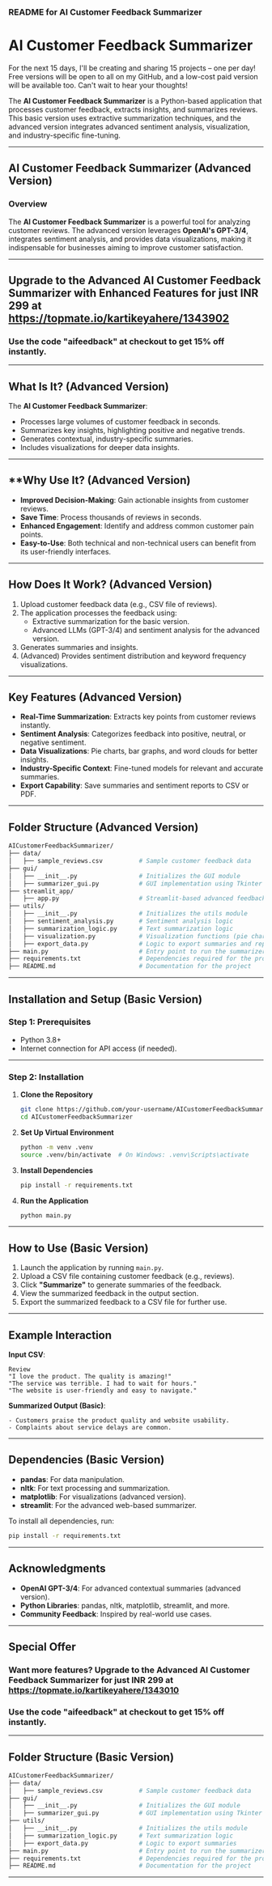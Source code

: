 ### **README for AI Customer Feedback Summarizer**

# AI Customer Feedback Summarizer

For the next 15 days, I'll be creating and sharing 15 projects – one per day! Free versions will be open to all on my GitHub, and a low-cost paid version will be available too. Can't wait to hear your thoughts!

The **AI Customer Feedback Summarizer** is a Python-based application that processes customer feedback, extracts insights, and summarizes reviews. This basic version uses extractive summarization techniques, and the advanced version integrates advanced sentiment analysis, visualization, and industry-specific fine-tuning.

---

## AI Customer Feedback Summarizer (Advanced Version)

### **Overview**

The **AI Customer Feedback Summarizer** is a powerful tool for analyzing customer reviews. The advanced version leverages **OpenAI's GPT-3/4**, integrates sentiment analysis, and provides data visualizations, making it indispensable for businesses aiming to improve customer satisfaction.

---

## **Upgrade to the Advanced AI Customer Feedback Summarizer with Enhanced Features for just INR 299 at https://topmate.io/kartikeyahere/1343902**

### **Use the code "aifeedback" at checkout to get 15% off instantly.**

---

## **What Is It? (Advanced Version)**

The **AI Customer Feedback Summarizer**:

- Processes large volumes of customer feedback in seconds.
- Summarizes key insights, highlighting positive and negative trends.
- Generates contextual, industry-specific summaries.
- Includes visualizations for deeper data insights.

---

## **Why Use It? (Advanced Version)

- **Improved Decision-Making**:
  Gain actionable insights from customer reviews.
- **Save Time**:
  Process thousands of reviews in seconds.
- **Enhanced Engagement**:
  Identify and address common customer pain points.
- **Easy-to-Use**:
  Both technical and non-technical users can benefit from its user-friendly interfaces.

---

## **How Does It Work? (Advanced Version)**

1. Upload customer feedback data (e.g., CSV file of reviews).
2. The application processes the feedback using:
   - Extractive summarization for the basic version.
   - Advanced LLMs (GPT-3/4) and sentiment analysis for the advanced version.
3. Generates summaries and insights.
4. (Advanced) Provides sentiment distribution and keyword frequency visualizations.

---

## **Key Features (Advanced Version)**

- **Real-Time Summarization**:
  Extracts key points from customer reviews instantly.
- **Sentiment Analysis**:
  Categorizes feedback into positive, neutral, or negative sentiment.
- **Data Visualizations**:
  Pie charts, bar graphs, and word clouds for better insights.
- **Industry-Specific Context**:
  Fine-tuned models for relevant and accurate summaries.
- **Export Capability**:
  Save summaries and sentiment reports to CSV or PDF.

---

## **Folder Structure (Advanced Version)**

```bash
AICustomerFeedbackSummarizer/
├── data/
│   ├── sample_reviews.csv          # Sample customer feedback data
├── gui/
│   ├── __init__.py                 # Initializes the GUI module
│   ├── summarizer_gui.py           # GUI implementation using Tkinter
├── streamlit_app/
│   ├── app.py                      # Streamlit-based advanced feedback summarizer
├── utils/
│   ├── __init__.py                 # Initializes the utils module
│   ├── sentiment_analysis.py       # Sentiment analysis logic
│   ├── summarization_logic.py      # Text summarization logic
│   ├── visualization.py            # Visualization functions (pie charts, bar graphs, word clouds)
│   ├── export_data.py              # Logic to export summaries and reports
├── main.py                         # Entry point to run the summarizer
├── requirements.txt                # Dependencies required for the project
├── README.md                       # Documentation for the project
```

---

## **Installation and Setup (Basic Version)**

### **Step 1: Prerequisites**

- Python 3.8+
- Internet connection for API access (if needed).

---

### **Step 2: Installation**

1. **Clone the Repository**
   ```bash
   git clone https://github.com/your-username/AICustomerFeedbackSummarizer.git
   cd AICustomerFeedbackSummarizer
   ```

2. **Set Up Virtual Environment**
   ```bash
   python -m venv .venv
   source .venv/bin/activate  # On Windows: .venv\Scripts\activate
   ```

3. **Install Dependencies**
   ```bash
   pip install -r requirements.txt
   ```

4. **Run the Application**
   ```bash
   python main.py
   ```

---

## **How to Use (Basic Version)**

1. Launch the application by running `main.py`.
2. Upload a CSV file containing customer feedback (e.g., reviews).
3. Click **"Summarize"** to generate summaries of the feedback.
4. View the summarized feedback in the output section.
5. Export the summarized feedback to a CSV file for further use.

---

## **Example Interaction**

**Input CSV**:
```csv
Review
"I love the product. The quality is amazing!"
"The service was terrible. I had to wait for hours."
"The website is user-friendly and easy to navigate."
```

**Summarized Output (Basic)**:
```
- Customers praise the product quality and website usability.
- Complaints about service delays are common.
```

---

## **Dependencies (Basic Version)**

- **pandas**: For data manipulation.
- **nltk**: For text processing and summarization.
- **matplotlib**: For visualizations (advanced version).
- **streamlit**: For the advanced web-based summarizer.

To install all dependencies, run:
```bash
pip install -r requirements.txt
```

---

## **Acknowledgments**

- **OpenAI GPT-3/4**: For advanced contextual summaries (advanced version).
- **Python Libraries**: pandas, nltk, matplotlib, streamlit, and more.
- **Community Feedback**: Inspired by real-world use cases.

---

## **Special Offer**

### **Want more features? Upgrade to the Advanced AI Customer Feedback Summarizer for just INR 299 at https://topmate.io/kartikeyahere/1343010**

### **Use the code "aifeedback" at checkout to get 15% off instantly.**

---

## **Folder Structure (Basic Version)**

```bash
AICustomerFeedbackSummarizer/
├── data/
│   ├── sample_reviews.csv          # Sample customer feedback data
├── gui/
│   ├── __init__.py                 # Initializes the GUI module
│   ├── summarizer_gui.py           # GUI implementation using Tkinter
├── utils/
│   ├── __init__.py                 # Initializes the utils module
│   ├── summarization_logic.py      # Text summarization logic
│   ├── export_data.py              # Logic to export summaries
├── main.py                         # Entry point to run the summarizer
├── requirements.txt                # Dependencies required for the project
├── README.md                       # Documentation for the project
```

---
